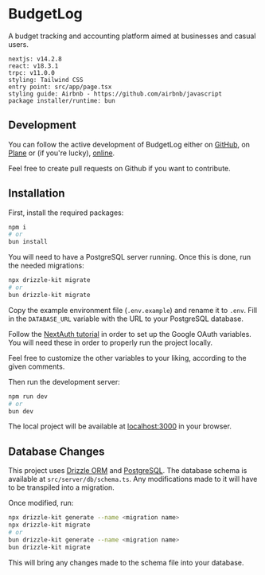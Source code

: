 # BudgetLog

A budget tracking and accounting platform aimed at businesses and casual users.

```
nextjs: v14.2.8
react: v18.3.1
trpc: v11.0.0
styling: Tailwind CSS
entry point: src/app/page.tsx
styling guide: Airbnb - https://github.com/airbnb/javascript
package installer/runtime: bun
```

## Development

You can follow the active development of BudgetLog either on [GitHub](https://github.com/trueNebula/BudgetLog), on [Plane](https://app.plane.so/truenebula/projects/05121f97-6c34-4fbe-b762-f2a5c9ba3e91/views/78f1646b-fa3e-4385-a7bd-05c70644e61e/) or (if you're lucky), [online](https://buget-log.vercel.app/).

Feel free to create pull requests on Github if you want to contribute.

## Installation

First, install the required packages:

```bash
npm i
# or
bun install
```

You will need to have a PostgreSQL server running. Once this is done, run the needed migrations:

```bash
npx drizzle-kit migrate
# or
bun drizzle-kit migrate
```

Copy the example environment file (`.env.example`) and rename it to `.env`. Fill in the `DATABASE_URL` variable with the URL to your PostgreSQL database.

Follow the [NextAuth tutorial](https://next-auth.js.org/providers/google) in order to set up the Google OAuth variables. You will need these in order to properly run the project locally.

Feel free to customize the other variables to your liking, according to the given comments.

Then run the development server:

```bash
npm run dev
# or
bun dev
```

The local project will be available at [localhost:3000](locahost:3000) in your browser.

## Database Changes

This project uses [Drizzle ORM](https://orm.drizzle.team/) and [PostgreSQL](https://www.postgresql.org/). The database schema is available at `src/server/db/schema.ts`. Any modifications made to it will have to be transpiled into a migration.

Once modified, run:

```bash
npx drizzle-kit generate --name <migration name>
npx drizzle-kit migrate
# or
bun drizzle-kit generate --name <migration name>
bun drizzle-kit migrate
```

This will bring any changes made to the schema file into your database.
